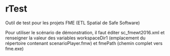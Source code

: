 # rTest
Outil de test pour les projets FME (ETL Spatial de Safe Software)

Pour utiliser le scénario de démonstration, il faut éditer sc_fmewt2016.xml et renseigner la valeur des variables
workspaceDir1 (emplacement du répertoire contenant scenarioPlayer.fmw) et fmePath (chemin complet vers fme.exe)
